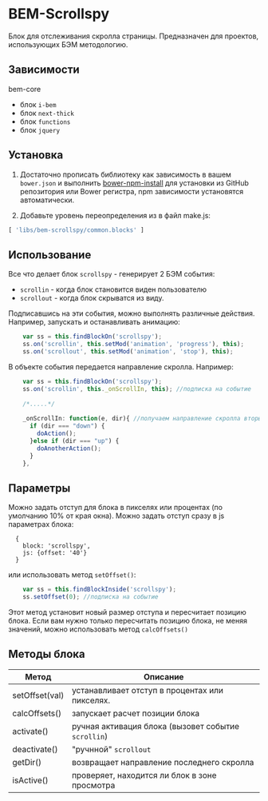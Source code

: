 BEM-Scrollspy
=============

Блок для отслеживания скролла страницы. Предназначен для проектов, использующих БЭМ методологию.

## Зависимости

bem-core
  * блок `i-bem` 
  * блок `next-thick`
  * блок `functions` 
  * блок `jquery`
   
## Установка

 1. Достаточно прописать библиотеку как зависимость в вашем `bower.json` и выполнить [bower-npm-install](https://github.com/arikon/bower-npm-install) для установки из GitHub репозитория или Bower регистра, npm зависимости установятся автоматически.

 2. Добавьте уровень переопределения из в файл make.js:

``` javascript
[ 'libs/bem-scrollspy/common.blocks' ]
```

## Использование

Все что делает блок `scrollspy`  - генерирует 2 БЭМ события:

  * `scrollin` - когда блок становится виден пользователю
  * `scrollout` - когда блок скрыватся из виду.
  
Подписавшись на эти события, можно выполнять различные действия. Например, запускать и останавливать анимацию:

````javascript
    var ss = this.findBlockOn('scrollspy');
    ss.on('scrollin', this.setMod('animation', 'progress'), this);                  
    ss.on('scrollout', this.setMod('animation', 'stop'), this);   
````
В объекте события передается направление скролла. Например:

````javascript
    var ss = this.findBlockOn('scrollspy');
    ss.on('scrollin', this._onScrollIn, this); //подписка на событие
    
    /*.....*/
    
    _onScrollIn: function(e, dir){ //получаем направление скролла вторым параметром
      if (dir === "down") {
        doAction();
      }else if (dir === "up") {
        doAnotherAction();
      }
    },
````

## Параметры

Можно задать отступ для блока в пикселях или процентах (по умолчанию 10% от края окна). Можно задать отступ сразу в js параметрах блока:

````bemjson
  {
    block: 'scrollspy',
    js: {offset: '40'}
  }
````
или использовать метод `setOffset()`:

````javascript
    var ss = this.findBlockInside('scrollspy');
    ss.setOffset(0); //подписка на событие
````

Этот метод установит новый размер отступа и пересчитает позицию блока.
Если вам нужно только пересчитать позицию блока, не меняя значений, можно использовать метод `calcOffsets()`

## Методы блока

| Метод           | Описание                                            |
|-----------------|-----------------------------------------------------| 
| setOffset(val)  | устанавливает отступ в процентах или пикселях.      |
| calcOffsets()   | запускает расчет позиции блока                      |
| activate()      | ручная активация блока (вызовет событие `scrollin`) |
| deactivate()    | "ручнной" `scrollout`                               |
| getDir()        | возвращает направление последнего скролла           |
| isActive()      | проверяет, находится ли блок в зоне просмотра       |